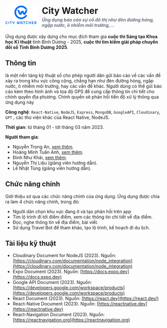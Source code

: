 <div>
    <h1>
        <a align="left"><img src="./citywatcher-blue-logo.png" alt="CityWatcher-Logo" style="width: 100px; float: left; margin-right: 1rem" border="0"></a>
        City Watcher
        <br>
       <p style="font-size:14px; color:#6a7282;  font-style: italic; margin-top:3px"> Ứng dụng báo cáo sự cố đô thị như đèn đường hỏng, ngập nước, ô nhiễm môi trường,...</p>    
    </h1>
</div>

Ứng dụng được xây dựng cho mục đích tham gia **cuộc thi Sáng tạo Khoa học Kĩ thuật** tỉnh Bình Dương - 2025, **cuộc thi tìm kiếm giải pháp chuyển đổi số Tỉnh Bình Dương 2025**.

## Thông tin

là một nền tảng kỹ thuật số cho phép người dân gửi báo cáo về các vấn đề xảy ra trong khu vực công cộng, chẳng hạn như đèn đường hỏng, ngập nước, ô nhiễm môi trường, hay các vấn đề khác. Người dùng có thể gửi báo cáo kèm theo hình ảnh và tọa độ GPS để cung cấp thông tin chi tiết cho chính quyền địa phương. Chính quyền sẽ phản hồi tiến độ xử lý thông qua ứng dụng này

**Công nghệ**: `React-Native`, `NodeJS`, `Express`, `MongoDB`, `GoogleAPI`, `Cloudinary`, `GPT` , các thư viện khác của React Native, NodeJS.

**Thời gian**: từ tháng 01 - tới tháng 03 năm 2023.

**Người tham gia**:

-   Nguyễn Trọng An, [xem thêm](https://github.com/angutboiz).
-   Hoàng Minh Tuấn Anh, [xem thêm](https://github.com/Tuananh165-art).
-   Đinh Như Khải, [xem thêm](https://github.com/khaicoderproject).
-   Nguyễn Thị Liệu (giảng viên hướng dẫn).
-   Lê Nhật Tùng (giảng viên hướng dẫn).

## Chức năng chính

Giới thiệu sơ qua các chức năng chính của ứng dụng. Ứng dụng được chia ra làm 4 chức năng chính, trong đó:

-   Người dân chọn khu vực đang ở và tạo phản hồi trên app
-   Tìm lộ trình đi tới điểm điểm, xem các thông tin chi tiết về địa điểm.
-   Đọc, nghe thông tin về địa điểm, bài viết.
-   Sử dụng Travel Bot để tham khảo, tạo lộ trình, kế hoạch đi du lịch.

## Tài liệu kỹ thuật

-   Cloudinary Document for NodeJS (2023). Nguồn: [https://cloudinary.com/documentation/node_integration](https://cloudinary.com/documentation/node_integration)
-   Expo Document (2023). Nguồn: [https://docs.expo.dev](https://docs.expo.dev)
-   Google API Document (2023). Nguồn: [https://developers.google.com/workspace/products](https://developers.google.com/workspace/products)
-   React Document (2023). Nguồn: [https://react.dev](https://react.dev/)
-   React-Native Document (2023). Nguồn: [https://reactnative.dev](https://reactnative.dev)
-   React-Navigation Document (2023). Nguồn: [https://reactnavigation.org](https://reactnavigation.org)
